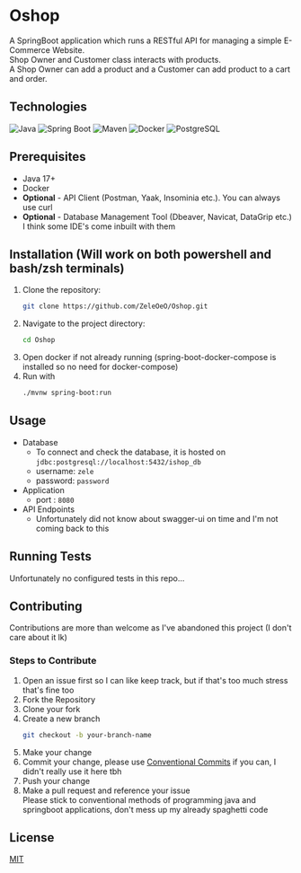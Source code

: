 # Oshop
A SpringBoot application which runs a RESTful API for managing a simple E-Commerce Website. <br>
Shop Owner and Customer class interacts with products. <br> A Shop Owner can add a product and a Customer can add product to a cart and order.

## Technologies
![Java](https://img.shields.io/badge/Java-17%2B-orange?logo=openjdk&logoColor=white)
![Spring Boot](https://img.shields.io/badge/Spring%20Boot-3.1-green?logo=springboot&logoColor=white)
![Maven](https://img.shields.io/badge/Maven-3.6%2B-blue?logo=apachemaven&logoColor=white)
![Docker](https://img.shields.io/badge/Docker-Containerized--db-blue?logo=docker&logoColor=white)
![PostgreSQL](https://img.shields.io/badge/PostgreSQL-15%2B-blue?logo=postgresql&logoColor=white)

## Prerequisites
- Java 17+
- Docker
- **Optional** - API Client (Postman, Yaak, Insominia etc.). You can always use curl
- **Optional** - Database Management Tool (Dbeaver, Navicat, DataGrip etc.) I think some IDE's come inbuilt with them

## Installation (Will work on both powershell and bash/zsh terminals)
1. Clone the repository:
   ```bash
   git clone https://github.com/ZeleOeO/Oshop.git
   ```
2. Navigate to the project directory:
   ```bash
   cd Oshop
   ```   
4. Open docker if not already running (spring-boot-docker-compose is installed so no need for docker-compose)
5. Run with
   ```bash
   ./mvnw spring-boot:run
   ```

## Usage
- Database
  - To connect and check the database, it is hosted on `jdbc:postgresql://localhost:5432/ishop_db`
  - username: `zele`
  - password: `password`
- Application
  - port : `8080`
- API Endpoints
  - Unfortunately did not know about swagger-ui on time and I'm not coming back to this

## Running Tests
Unfortunately no configured tests in this repo...

## Contributing
Contributions are more than welcome as I've abandoned this project (I don't care about it lk)

### Steps to Contribute
1. Open an issue first so I can like keep track, but if that's too much stress that's fine too
2. Fork the Repository
3. Clone your fork
4. Create a new branch
   ```bash
   git checkout -b your-branch-name
   ```
5. Make your change
6. Commit your change, please use [Conventional Commits](https://gist.github.com/qoomon/5dfcdf8eec66a051ecd85625518cfd13) if you can, I didn't really use it here tbh
7. Push your change
8. Make a pull request and reference your issue <br>
   Please stick to conventional methods of programming java and springboot applications, don't mess up my already spaghetti code

## License
[MIT](https://choosealicense.com/licenses/mit/)
